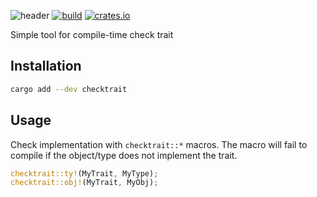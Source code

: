 ![header](https://capsule-render.vercel.app/api?type=waving&height=300&color=gradient&text=checktrait)
[![build](https://github.com/MincoMK/checktrait/actions/workflows/rust-publish.yml/badge.svg)](https://github.com/MincoMK/checktrait/actions/workflows/rust-publish.yml) [![crates.io](https://img.shields.io/crates/v/checktrait.svg)](https://crates.io/crates/checktrait)

Simple tool for compile-time check trait

## Installation

```bash
cargo add --dev checktrait
```

## Usage

Check implementation with `checktrait::*` macros.
The macro will fail to compile if the object/type does not implement the trait.

```rust
checktrait::ty!(MyTrait, MyType);
checktrait::obj!(MyTrait, MyObj);
```
